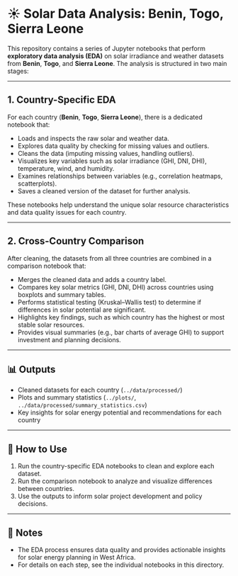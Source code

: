 # ☀️ Solar Data Analysis: Benin, Togo, Sierra Leone

This repository contains a series of Jupyter notebooks that perform **exploratory data analysis (EDA)** on solar irradiance and weather datasets from **Benin**, **Togo**, and **Sierra Leone**. The analysis is structured in two main stages:

---

## 1. Country-Specific EDA

For each country (**Benin**, **Togo**, **Sierra Leone**), there is a dedicated notebook that:

- Loads and inspects the raw solar and weather data.
- Explores data quality by checking for missing values and outliers.
- Cleans the data (imputing missing values, handling outliers).
- Visualizes key variables such as solar irradiance (GHI, DNI, DHI), temperature, wind, and humidity.
- Examines relationships between variables (e.g., correlation heatmaps, scatterplots).
- Saves a cleaned version of the dataset for further analysis.

These notebooks help understand the unique solar resource characteristics and data quality issues for each country.

---

## 2. Cross-Country Comparison

After cleaning, the datasets from all three countries are combined in a comparison notebook that:

- Merges the cleaned data and adds a country label.
- Compares key solar metrics (GHI, DNI, DHI) across countries using boxplots and summary tables.
- Performs statistical testing (Kruskal–Wallis test) to determine if differences in solar potential are significant.
- Highlights key findings, such as which country has the highest or most stable solar resources.
- Provides visual summaries (e.g., bar charts of average GHI) to support investment and planning decisions.

---

## 📊 Outputs

- Cleaned datasets for each country (`../data/processed/`)
- Plots and summary statistics (`../plots/`, `../data/processed/summary_statistics.csv`)
- Key insights for solar energy potential and recommendations for each country

---

## 🚀 How to Use

1. Run the country-specific EDA notebooks to clean and explore each dataset.
2. Run the comparison notebook to analyze and visualize differences between countries.
3. Use the outputs to inform solar project development and policy decisions.

---

## 📝 Notes

- The EDA process ensures data quality and provides actionable insights for solar energy planning in West Africa.
- For details on each step, see the individual notebooks in this directory.